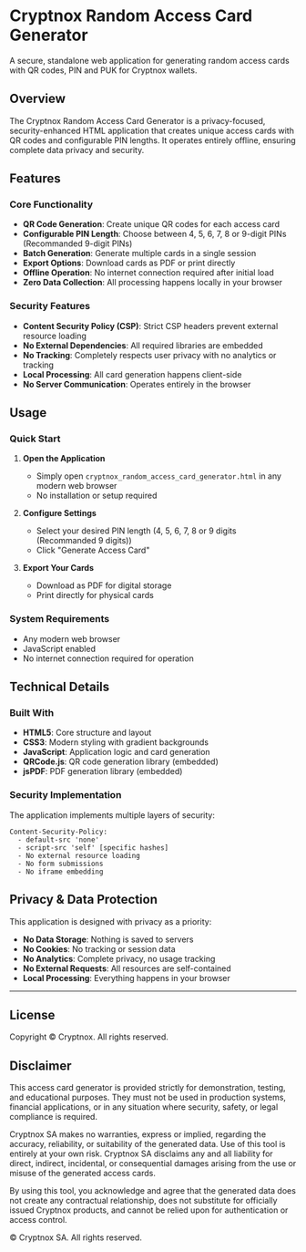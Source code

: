 # Cryptnox Random Access Card Generator

A secure, standalone web application for generating random access cards with QR codes, PIN and PUK for Cryptnox wallets.

## Overview

The Cryptnox Random Access Card Generator is a privacy-focused, security-enhanced HTML application that creates unique access cards with QR codes and configurable PIN lengths. It operates entirely offline, ensuring complete data privacy and security.

## Features

### Core Functionality

- **QR Code Generation**: Create unique QR codes for each access card
- **Configurable PIN Length**: Choose between 4, 5, 6, 7, 8 or 9-digit PINs (Recommanded 9-digit PINs)
- **Batch Generation**: Generate multiple cards in a single session
- **Export Options**: Download cards as PDF or print directly
- **Offline Operation**: No internet connection required after initial load
- **Zero Data Collection**: All processing happens locally in your browser

### Security Features

- **Content Security Policy (CSP)**: Strict CSP headers prevent external resource loading
- **No External Dependencies**: All required libraries are embedded
- **No Tracking**: Completely respects user privacy with no analytics or tracking
- **Local Processing**: All card generation happens client-side
- **No Server Communication**: Operates entirely in the browser

## Usage

### Quick Start

1. **Open the Application**

   - Simply open `cryptnox_random_access_card_generator.html` in any modern web browser
   - No installation or setup required

2. **Configure Settings**

   - Select your desired PIN length (4, 5, 6, 7, 8 or 9 digits (Recommanded 9 digits))
   - Click "Generate Access Card"

3. **Export Your Cards**
   - Download as PDF for digital storage
   - Print directly for physical cards

### System Requirements

- Any modern web browser
- JavaScript enabled
- No internet connection required for operation

## Technical Details

### Built With

- **HTML5**: Core structure and layout
- **CSS3**: Modern styling with gradient backgrounds
- **JavaScript**: Application logic and card generation
- **QRCode.js**: QR code generation library (embedded)
- **jsPDF**: PDF generation library (embedded)

### Security Implementation

The application implements multiple layers of security:

```
Content-Security-Policy:
  - default-src 'none'
  - script-src 'self' [specific hashes]
  - No external resource loading
  - No form submissions
  - No iframe embedding
```

## Privacy & Data Protection

This application is designed with privacy as a priority:

- **No Data Storage**: Nothing is saved to servers
- **No Cookies**: No tracking or session data
- **No Analytics**: Complete privacy, no usage tracking
- **No External Requests**: All resources are self-contained
- **Local Processing**: Everything happens in your browser

---

## License

Copyright © Cryptnox. All rights reserved.

## Disclaimer

This access card generator is provided strictly for demonstration, testing, and educational purposes. They must not be used in production systems, financial applications, or in any situation where security, safety, or legal compliance is required.

Cryptnox SA makes no warranties, express or implied, regarding the accuracy, reliability, or suitability of the generated data. Use of this tool is entirely at your own risk. Cryptnox SA disclaims any and all liability for direct, indirect, incidental, or consequential damages arising from the use or misuse of the generated access cards.

By using this tool, you acknowledge and agree that the generated data does not create any contractual relationship, does not substitute for officially issued Cryptnox products, and cannot be relied upon for authentication or access control.

© Cryptnox SA. All rights reserved.
